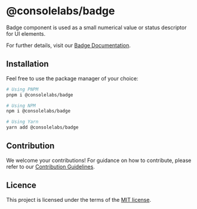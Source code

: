 # @consolelabs/badge

Badge component is used as a small numerical value or status descriptor for UI
elements.

For further details, visit our
[Badge Documentation](https://ds.console.so/?path=/docs/ui-badge--docs).

## Installation

Feel free to use the package manager of your choice:

```sh
# Using PNPM
pnpm i @consolelabs/badge

# Using NPM
npm i @consolelabs/badge

# Using Yarn
yarn add @consolelabs/badge
```

## Contribution

We welcome your contributions! For guidance on how to contribute, please refer
to our [Contribution Guidelines](/CONTRIBUTING.md).

## Licence

This project is licensed under the terms of the
[MIT license](https://choosealicense.com/licenses/mit/).
